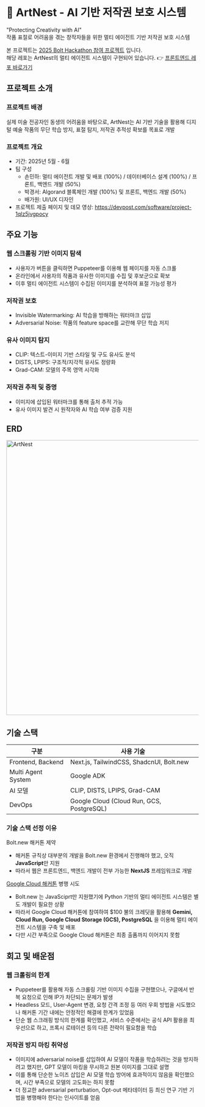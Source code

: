 # 🎨 ArtNest - AI 기반 저작권 보호 시스템

"Protecting Creativity with AI" <br>
작품 표절로 어려움을 겪는 창작자들을 위한 멀티 에이전트 기반 저작권 보호 시스템

본 프로젝트는 [2025 Bolt Hackathon 참여 프로젝트](https://worldslargesthackathon.devpost.com/) 입니다. <br>
해당 레포는 ArtNest의 멀티 에이전트 시스템이 구현되어 있습니다. 👉 [프론트엔드 레포 바로가기](https://github.com/tinovadev/artnest-frontend)

## 프로젝트 소개

### 프로젝트 배경
실제 미술 전공자인 동생의 어려움을 바탕으로, ArtNest는 AI 기반 기술을 활용해 디지털 예술 작품의 무단 학습 방지, 표절 탐지, 저작권 추적성 확보를 목표로 개발

### 프로젝트 개요
- 기간: 2025년 5월 - 6월
- 팀 구성
  - 손민하: 멀티 에이전트 개발 및 배포 (100%) / 데이터베이스 설계 (100%) / 프론트, 백엔드 개발 (50%)
  - 박경서: Algorand 블록체인 개발 (100%) 및 프론트, 백엔드 개발 (50%)
  - 배가원: UI/UX 디자인
- 프로젝트 제출 페이지 및 데모 영상: https://devpost.com/software/project-1qlz5jvgpocy


## 주요 기능

### 웹 스크롤링 기반 이미지 탐색
- 사용자가 버튼을 클릭하면 Puppeteer를 이용해 웹 페이지를 자동 스크롤
- 온라인에서 사용자의 작품과 유사한 이미지를 수집 및 후보군으로 확보
- 이후 멀티 에이전트 시스템이 수집된 이미지를 분석하여 표절 가능성 평가

### 저작권 보호
- Invisible Watermarking: AI 학습을 방해하는 워터마크 삽입
- Adversarial Noise: 작품의 feature space를 교란해 무단 학습 저지

### 유사 이미지 탐지
- CLIP: 텍스트-이미지 기반 스타일 및 구도 유사도 분석
- DISTS, LPIPS: 구조적/지각적 유사도 정량화
- Grad-CAM: 모델의 주목 영역 시각화

### 저작권 추적 및 증명
- 이미지에 삽입된 워터마크를 통해 출처 추적 가능
- 유사 이미지 발견 시 원작자와 AI 학습 여부 검증 지원

## ERD

<img width="619" height="720" alt="ArtNest" src="https://github.com/user-attachments/assets/ff5ec684-9e4d-4f57-8ad0-0174a2c1d34f" />


## 기술 스택

| 구분               | 사용 기술                                 |
| ------------------ | ----------------------------------------- |
| Frontend, Backend  | Next.js, TailwindCSS, ShadcnUI, Bolt.new  |
| Multi Agent System | Google ADK                        |
| AI 모델            | CLIP, DISTS, LPIPS, Grad-CAM              |
| DevOps             | Google Cloud (Cloud Run, GCS, PostgreSQL) |

### 기술 스택 선정 이유

Bolt.new 해커톤 제약
- 해커톤 규칙상 대부분의 개발을 Bolt.new 환경에서 진행해야 했고, 오직 **JavaScript**만 지원
- 따라서 웹은 프론트엔드, 백엔드 개발이 전부 가능한 **NextJS** 프레임워크로 개발

[Google Cloud 해커톤](https://googlecloudmultiagents.devpost.com/?ref_feature=challenge&ref_medium=discover&_gl=1*6cd8jv*_gcl_au*MTYwNDI5NTM4NC4xNzU1NDI5NDc2*_ga*MTk2MzcxNTkwNi4xNzU1NDI5NDc2*_ga_0YHJK3Y10M*czE3NTU0Mjk0NzUkbzEkZzEkdDE3NTU0Mjk1MzckajYwJGwwJGgw) 병행 시도

- Bolt.new 는 JavaSciprt만 지원했기에 Python 기반의 멀티 에이전트 시스템은 별도 개발이 필요한 상황
- 따라서 Google Cloud 해커톤에 참여하여 $100 불의 크레딧을 활용해 **Gemini, Cloud Run, Google Cloud Storage (GCS), PostgreSQL** 을 이용해 멀티 에이전트 시스템을 구축 및 배포
- 다만 시간 부족으로 Google Cloud 해커톤은 최종 출품까지 이어지지 못함

## 회고 및 배운점

### 웹 크롤링의 한계

- Puppeteer를 활용해 자동 스크롤링 기반 이미지 수집을 구현했으나, 구글에서 반복 요청으로 인해 IP가 차단되는 문제가 발생
- Headless 모드, User-Agent 변경, 요청 간격 조정 등 여러 우회 방법을 시도했으나 해커톤 기간 내에는 안정적인 해결에 한계가 있었음
- 단순 웹 스크래핑 방식의 한계를 확인했고, 서비스 수준에서는 공식 API 활용을 최우선으로 하고, 프록시 로테이션 등의 다른 전략이 필요함을 학습

### 저작권 방지 마킹 취약성

- 이미지에 adversarial noise를 삽입하여 AI 모델이 작품을 학습하려는 것을 방지하려고 했지만, GPT 모델이 마킹을 무시하고 원본 이미지를 그대로 설명
- 이를 통해 단순한 노이즈 삽입은 AI 모델 학습 방어에 효과적이지 않음을 확인했으며, 시간 부족으로 모델의 고도화는 하지 못함
- 더 정교한 adversarial perturbation, Opt-out 메타데이터 등 최신 연구 기반 기법을 병행해야 한다는 인사이트를 얻음

